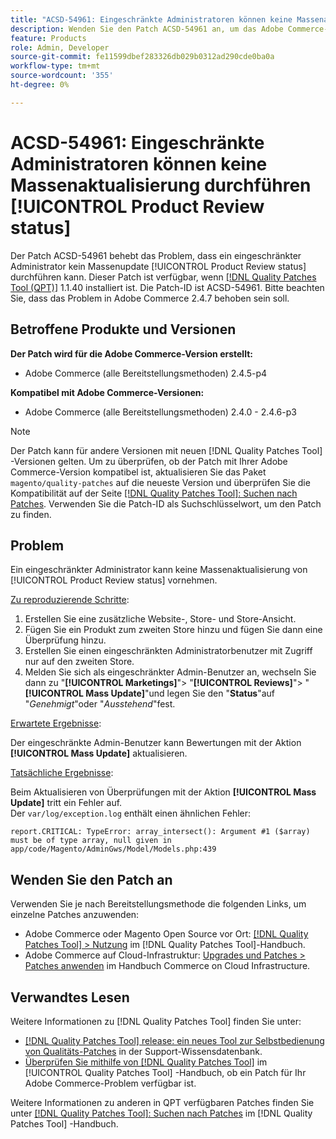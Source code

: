 ```yaml
---
title: "ACSD-54961: Eingeschränkte Administratoren können keine Massenaktualisierung durchführen [!UICONTROL Product Review status]"
description: Wenden Sie den Patch ACSD-54961 an, um das Adobe Commerce-Problem zu beheben, bei dem ein eingeschränkter Admin-Benutzer den Status Produktprüfung nicht gebündelt aktualisieren kann.
feature: Products
role: Admin, Developer
source-git-commit: fe11599dbef283326db029b0312ad290cde0ba0a
workflow-type: tm+mt
source-wordcount: '355'
ht-degree: 0%

---
```


# ACSD-54961: Eingeschränkte Administratoren können keine Massenaktualisierung durchführen [!UICONTROL Product Review status]

Der Patch ACSD-54961 behebt das Problem, dass ein eingeschränkter Administrator kein Massenupdate [!UICONTROL Product Review status] durchführen kann. Dieser Patch ist verfügbar, wenn [[!DNL Quality Patches Tool (QPT)]](https://experienceleague.adobe.com/en/docs/commerce-knowledge-base/kb/announcements/commerce-announcements/magento-quality-patches-released-new-tool-to-self-serve-quality-patches) 1.1.40 installiert ist. Die Patch-ID ist ACSD-54961. Bitte beachten Sie, dass das Problem in Adobe Commerce 2.4.7 behoben sein soll.

## Betroffene Produkte und Versionen

**Der Patch wird für die Adobe Commerce-Version erstellt:**

* Adobe Commerce (alle Bereitstellungsmethoden) 2.4.5-p4

**Kompatibel mit Adobe Commerce-Versionen:**

* Adobe Commerce (alle Bereitstellungsmethoden) 2.4.0 - 2.4.6-p3

>[!NOTE]
>
>Der Patch kann für andere Versionen mit neuen [!DNL Quality Patches Tool] -Versionen gelten. Um zu überprüfen, ob der Patch mit Ihrer Adobe Commerce-Version kompatibel ist, aktualisieren Sie das Paket `magento/quality-patches` auf die neueste Version und überprüfen Sie die Kompatibilität auf der Seite [[!DNL Quality Patches Tool]: Suchen nach Patches](https://experienceleague.adobe.com/tools/commerce-quality-patches/index.html). Verwenden Sie die Patch-ID als Suchschlüsselwort, um den Patch zu finden.

## Problem

Ein eingeschränkter Administrator kann keine Massenaktualisierung von [!UICONTROL Product Review status] vornehmen.

<u>Zu reproduzierende Schritte</u>:

1. Erstellen Sie eine zusätzliche Website-, Store- und Store-Ansicht.
1. Fügen Sie ein Produkt zum zweiten Store hinzu und fügen Sie dann eine Überprüfung hinzu.
1. Erstellen Sie einen eingeschränkten Administratorbenutzer mit Zugriff nur auf den zweiten Store.
1. Melden Sie sich als eingeschränkter Admin-Benutzer an, wechseln Sie dann zu &quot;**[!UICONTROL  Marketings]**&quot;> &quot;**[!UICONTROL Reviews]**&quot;> &quot;**[!UICONTROL Mass Update]**&quot;und legen Sie den &quot;**Status**&quot;auf &quot;*Genehmigt*&quot;oder &quot;*Ausstehend*&quot;fest.

<u>Erwartete Ergebnisse</u>:

Der eingeschränkte Admin-Benutzer kann Bewertungen mit der Aktion **[!UICONTROL Mass Update]** aktualisieren.

<u>Tatsächliche Ergebnisse</u>:

Beim Aktualisieren von Überprüfungen mit der Aktion **[!UICONTROL Mass Update]** tritt ein Fehler auf.<br>
Der `var/log/exception.log` enthält einen ähnlichen Fehler:

```
report.CRITICAL: TypeError: array_intersect(): Argument #1 ($array) must be of type array, null given in app/code/Magento/AdminGws/Model/Models.php:439
```

## Wenden Sie den Patch an

Verwenden Sie je nach Bereitstellungsmethode die folgenden Links, um einzelne Patches anzuwenden:

* Adobe Commerce oder Magento Open Source vor Ort: [[!DNL Quality Patches Tool] > Nutzung](/help/tools/quality-patches-tool/usage.md) im [!DNL Quality Patches Tool]-Handbuch.
* Adobe Commerce auf Cloud-Infrastruktur: [Upgrades und Patches > Patches anwenden](https://experienceleague.adobe.com/docs/commerce-cloud-service/user-guide/develop/upgrade/apply-patches.html) im Handbuch Commerce on Cloud Infrastructure.

## Verwandtes Lesen

Weitere Informationen zu [!DNL Quality Patches Tool] finden Sie unter:

* [[!DNL Quality Patches Tool] release: ein neues Tool zur Selbstbedienung von Qualitäts-Patches](https://experienceleague.adobe.com/en/docs/commerce-knowledge-base/kb/announcements/commerce-announcements/magento-quality-patches-released-new-tool-to-self-serve-quality-patches) in der Support-Wissensdatenbank.
* [Überprüfen Sie mithilfe von  [!DNL Quality Patches Tool]](/help/tools/quality-patches-tool/patches-available-in-qpt/check-patch-for-magento-issue-with-magento-quality-patches.md) im [!UICONTROL Quality Patches Tool] -Handbuch, ob ein Patch für Ihr Adobe Commerce-Problem verfügbar ist.


Weitere Informationen zu anderen in QPT verfügbaren Patches finden Sie unter [[!DNL Quality Patches Tool]: Suchen nach Patches](https://experienceleague.adobe.com/tools/commerce-quality-patches/index.html) im [!DNL Quality Patches Tool] -Handbuch.
